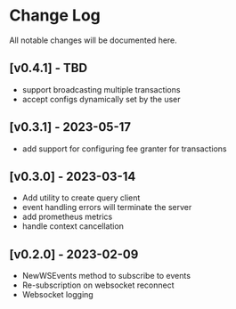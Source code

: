 # Change Log

All notable changes will be documented here.

## [v0.4.1] - TBD
- support broadcasting multiple transactions
- accept configs dynamically set by the user

## [v0.3.1] - 2023-05-17
- add support for configuring fee granter for transactions
## [v0.3.0] - 2023-03-14

- Add utility to create query client
- event handling errors will terminate the server
- add prometheus metrics
- handle context cancellation
## [v0.2.0] - 2023-02-09

- NewWSEvents method to subscribe to events
- Re-subscription on websocket reconnect
- Websocket logging
